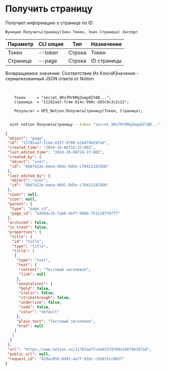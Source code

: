 ﻿---
sidebar_position: 3
---

# Получить страницу
 Получает информацию о странице по ID



`Функция ПолучитьСтраницу(Знач Токен, Знач Страница) Экспорт`

  | Параметр | CLI опция | Тип | Назначение |
  |-|-|-|-|
  | Токен | --token | Строка | Токен |
  | Страница | --page | Строка | ID страницы |

  
  Возвращаемое значение:   Соответствие Из КлючИЗначение - сериализованный JSON ответа от Notion

<br/>




```bsl title="Пример кода"
    Токен     = "secret_9RsfMrRMqZwqp0Zl0B...";
    Страница  = "11282aa7-fc4e-814c-990c-dd3c9c3c2c22";

    Результат = OPI_Notion.ПолучитьСтраницу(Токен, Страница);
```



```sh title="Пример команды CLI"
    
  oint notion ПолучитьСтраницу --token "secret_9RsfMrRMqZwqp0Zl0B..." --page "a574281614174169bf55dbae4..."

```

```json title="Результат"
{
 "object": "page",
 "id": "11782aa7-fc4e-8157-9709-e1b8794297ad",
 "created_time": "2024-10-06T14:27:00Z",
 "last_edited_time": "2024-10-06T14:27:00Z",
 "created_by": {
  "object": "user",
  "id": "8b07422e-eeea-40d1-8d5e-c784211825b0"
 },
 "last_edited_by": {
  "object": "user",
  "id": "8b07422e-eeea-40d1-8d5e-c784211825b0"
 },
 "cover": null,
 "icon": null,
 "parent": {
  "type": "page_id",
  "page_id": "5dd94c34-fab0-4bff-986b-7511c0779f77"
 },
 "archived": false,
 "in_trash": false,
 "properties": {
  "title": {
   "id": "title",
   "type": "title",
   "title": [
    {
     "type": "text",
     "text": {
      "content": "Тестовый заголовок",
      "link": null
     },
     "annotations": {
      "bold": false,
      "italic": false,
      "strikethrough": false,
      "underline": false,
      "code": false,
      "color": "default"
     },
     "plain_text": "Тестовый заголовок",
     "href": null
    }
   ]
  }
 },
 "url": "https://www.notion.so/11782aa7fc4e81579709e1b8794297ad",
 "public_url": null,
 "request_id": "429ac050-8d91-4a7f-81bc-c91815cc0b57"
}
```

